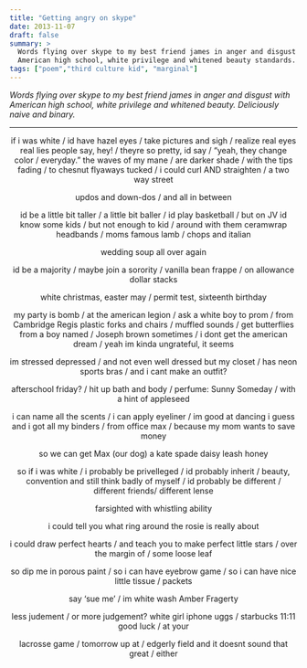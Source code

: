 ```yaml
---
title: "Getting angry on skype"
date: 2013-11-07
draft: false
summary: >
  Words flying over skype to my best friend james in anger and disgust with
  American high school, white privilege and whitened beauty standards. deliciously naive.
tags: ["poem","third culture kid", "marginal"]
---
```


*Words flying over skype to my best friend james in anger and disgust with
American high school, white privilege and whitened beauty. Deliciously naive and binary.*

---

<div style="text-align: center;">
if i was white / id have hazel eyes / take pictures and sigh / realize real eyes real lies
people say, hey! / theyre so pretty, id say / “yeah, they change color / everyday.”
the waves of my mane / are darker shade / with the tips fading / to chesnut
flyaways tucked / i could curl AND straighten / a two way street

updos and down-dos / and all in between

id be a little bit taller / a little bit baller / id play basketball / but on JV
id know some kids / but not enough to kid / around with them
ceramwrap headbands / moms famous lamb / chops and italian

wedding soup all over again

id be a majority / maybe join a sorority / vanilla bean frappe / on allowance dollar stacks

white christmas, easter may / permit test, sixteenth birthday

my party is bomb / at the american legion / ask a white boy to prom / from Cambridge Regis
plastic forks and chairs / muffled sounds / get butterflies from a boy named / Joseph brown
sometimes / i dont get the american dream / yeah im kinda ungrateful, it seems

im stressed depressed / and not even well dressed
but my closet / has neon sports bras / and i cant make an outfit?

afterschool friday? / hit up bath and body / perfume: Sunny Someday / with a hint of appleseed

i can name all the scents / i can apply eyeliner / im good at dancing i guess
and i got all my binders / from office max / because my mom wants to save money

so we can get Max (our dog) a kate spade daisy leash honey

so if i was white / i probably be privelleged / id probably inherit / beauty, convention
and still think badly of myself / id probably be different / different friends/ different lense

farsighted with whistling ability

i could tell you what ring around the rosie is really about

i could draw perfect hearts / and teach you to make perfect little stars / over the margin of / some loose leaf

so dip me in porous paint / so i can have eyebrow game / so i can have nice little tissue / packets

say ‘sue me’ / im white wash Amber Fragerty

less judement / or more judgement? white girl iphone uggs / starbucks 11:11 good luck / at your

lacrosse game / tomorrow up at / edgerly field
and it doesnt sound that great / either
</div>
